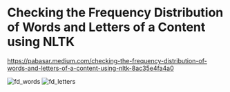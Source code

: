 # Checking the Frequency Distribution of Words and Letters of a Content using NLTK
https://pabasar.medium.com/checking-the-frequency-distribution-of-words-and-letters-of-a-content-using-nltk-8ac35e4fa4a0

![fd_words](https://user-images.githubusercontent.com/49782156/174091308-dfb0f129-0991-4e69-8a15-467e870468aa.png)
![fd_letters](https://user-images.githubusercontent.com/49782156/174091329-0bfead17-0941-4f54-8d8f-92d24c9bda72.png)
